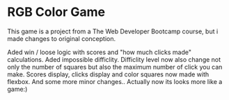 # RGB Color Game

This game is a project from a The Web Developer Bootcamp course, but i made changes to original conception.

Aded win / loose logic with scores and "how much clicks made" calculations.
Aded impossible difficlity.
Difficlity level now also change not only the number of squares but also the maximum number of click you can make.
Scores display, clicks display and color squares now made with flexbox.
And some more minor changes..
Actually now its looks more like a game:)
